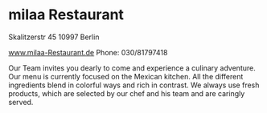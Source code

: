 # milaa Restaurant

Skalitzerstr 45
10997 Berlin 

www.milaa-Restaurant.de
Phone: 030/81797418

Our Team invites you dearly to come and experience a culinary adventure. Our menu is currently focused on the Mexican kitchen. All the different ingredients blend in colorful ways and rich in contrast.
We always use fresh products, which are selected by our chef and his team and are caringly served. 
